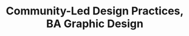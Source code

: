 ---
title: Community-Led Design Practices, BA Graphic Design
type: Workshops
location: Kingston School of Art, London, UK
subtext:
dateFormat: # "year", otherwise will be displayed MM.YYYY
dateEnd: 2023-02-17
dateStart: 
url:
---